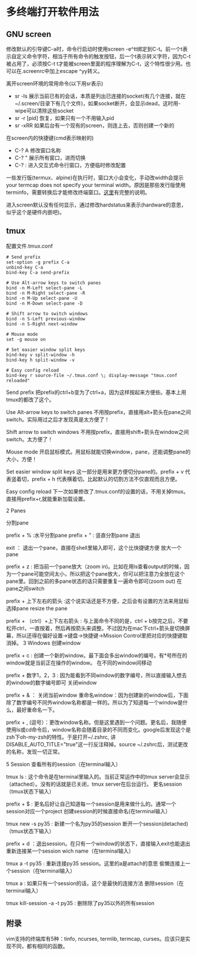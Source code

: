 多终端打开软件用法
==
GNU screen
--
修改默认的引导键C-a时，命令行启动时使用screen -e^tt绑定到C-t。前一个t表示自定义命令字符，相当于所有命令的触发按钮，后一个t表示转义字符，因为C-t被占用了，必须按C-t t才能被screen里面的程序理解为C-t，这个特性很少用。也可以在.screenrc中加上escape ^yy转义。

离开screen环境的常用命令(以下用sr表示)

* sr -ls 展示当前已有的会话，本质是列出已连接的socket(有几个连接，就在~/.screen/目录下有几个文件)，如果socket断开，会显示dead，这时用-wipe可以清除这些socket
* sr -r [pid] 恢复，如果只有一个不用输入pid
* sr -xRR 如果后台有一个现有的screen，则连上去，否则创建一个新的

在screen内的快捷键(cmd表示映射的)

* C-? A 修改窗口名称
* C-? " 展示所有窗口，进而切换
* C-? : 进入交互式命令行窗口，方便临时修改配置

一些发行版(termux、alpine)在执行时，窗口大小会变化，手动改width会提示your termcap does not specify your terminal width。原因是那些发行版使用terminfo，需要转换后才能修改终端窗口。[这里](https://www.math.utah.edu/docs/info/screen_15.html)有完整的说明。

进入screen默认没有任何显示，通过修改hardstatus来表示(hardware的意思，似乎这个是硬件内嵌吧)。

tmux
--
配置文件.tmux.conf

```
# Send prefix
set-option -g prefix C-a
unbind-key C-a
bind-key C-a send-prefix

# Use Alt-arrow keys to switch panes
bind -n M-Left select-pane -L
bind -n M-Right select-pane -R
bind -n M-Up select-pane -U
bind -n M-Down select-pane -D

# Shift arrow to switch windows
bind -n S-Left previous-window
bind -n S-Right next-window

# Mouse mode
set -g mouse on

# Set easier window split keys
bind-key v split-window -h
bind-key h split-window -v

# Easy config reload
bind-key r source-file ~/.tmux.conf \; display-message "tmux.conf reloaded"
```

Send prefix
把prefix的ctrl+b变为了ctrl+a，因为这样按起来方便些。基本上用tmux的都改了这个。

Use Alt-arrow keys to switch panes
不用按prefix，直接用alt+箭头在pane之间switch。实际用过之后才发现真是太方便了！

Shift arrow to switch windows
不用按prefix，直接用shift+箭头在window之间switch。太方便了！

Mouse mode
开启鼠标模式。用鼠标就能切换window，pane，还能调整pane的大小，方便！

Set easier window split keys
这一部分是用来更方便切分pane的。prefix + v 代表竖着切，prefix + h 代表横着切。比起默认的切割方法不仅直观而且方便。

Easy config reload
下一次如果修改了.tmux.conf的设置的话，不用关掉tmux。直接用prefix+r,就能重新加载设置。

2 Panes

分割pane

prefix + % :水平分割pane
prefix + " : 竖直分割pane
退出

exit ： 退出一个pane，直接在shell里输入即可，这个比快捷键方便
放大一个pane

prefix + z : 把当前一个pane放大（zoom in)。比如在用ls查看output的时候，因为一个pane可能空间太小，所以把这个pane放大，你可以把注意力全放在这个pane里。回到之前的多pane状态的话只需要重复一遍命令即可(zoom out)
在pane之间switch

prefix + 上下左右的箭头 :这个说实话还是不方便，之后会有设置的方法来用鼠标选择pane
resize the pane

prefix + （ctrl）+上下左右箭头 : 与上面命令不同的是，ctrl + b按完之后，不要松开ctrl，一直按着，然后再按箭头来调整。不过因为在mac下ctrl+箭头是切换屏幕，所以还得在偏好设置->键盘->快捷键->Mission Control里把对应的快捷键取消掉。
3 Windows
创建window

prefix + c : 创建一个新的window。最下面会多出window的编号。有*号所在的window就是当前正在操作的window。
在不同的window间移动

prefix + 数字1，2，3 : 因为能看到不同window的数字编号，所以直接输入想去的window的数字编号即可
关闭window

prefix + & ： 关闭当前window
重命名window：因为创建新的window后，下面除了数字编号不同外window名称都是一样的。所以为了知道每一个window是什么，最好重命名一下。

prefix + , (逗号）：更改window名称。但是这里遇到一个问题。更名后，我随便使用ls或cd命令后，window名称会随着目录的不同而变化。google后发现这个是zsh下oh-my-zsh的特性。于是打开~/.zshrc, 讲DISABLE_AUTO_TITLE="true"这一行反注释掉。source ~/.zshrc后，测试更改的名称，发现一切正常。

5 Session
查看所有的session（在terminal输入）

tmux ls : 这个命令是在terminal里输入的。当前正常运作中的tmux server会显示（attached）。没有的话就是已关闭，tmux server在后台运行。
更名session（tmux状态下输入）

prefix + $ : 更名后好让自己知道每一个session是用来做什么的。通常一个session对应一个project
创建session的时候直接命名(在terminal输入）

tmux new -s py35 : 新建一个名为py35的session
断开一个session(detached) （tmux状态下输入）

prefix + d ：退出session。在只有一个window的状态下，直接输入exit也能退出
重新连接某一个session wich name（在terminal输入）

tmux a -t py35 : 重新连接py35 session。这里的a是attach的意思
偷懒连接上一个session（在terminal输入）

tmux a : 如果只有一个session的话，这个是最快的连接方法
删除session（在terminal输入）

tmux kill-session -a -t py35 : 删除除了py35以外的所有session

附录
--
vim支持的终端库有5种：tinfo, ncurses, termlib, termcap, curses。应该只是实现不同，都有相同的函数。